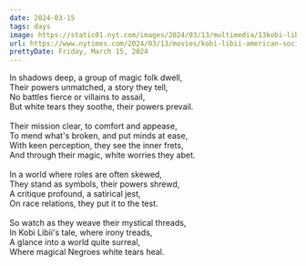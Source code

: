 ```yaml
---
date: 2024-03-15
tags: days
image: https://static01.nyt.com/images/2024/03/13/multimedia/13kobi-libii-04-lvfz/13kobi-libii-04-lvfz-facebookJumbo.jpg
url: https://www.nytimes.com/2024/03/13/movies/kobi-libii-american-society-of-magical-negroes.html
prettyDate: Friday, March 15, 2024
---
```

In shadows deep, a group of magic folk dwell,<br>Their powers unmatched, a story they tell,<br>No battles fierce or villains to assail,<br>But white tears they soothe, their powers prevail.<br><br>Their mission clear, to comfort and appease,<br>To mend what's broken, and put minds at ease,<br>With keen perception, they see the inner frets,<br>And through their magic, white worries they abet.<br><br>In a world where roles are often skewed,<br>They stand as symbols, their powers shrewd,<br>A critique profound, a satirical jest,<br>On race relations, they put it to the test.<br><br>So watch as they weave their mystical threads,<br>In Kobi Libii's tale, where irony treads,<br>A glance into a world quite surreal,<br>Where magical Negroes white tears heal.